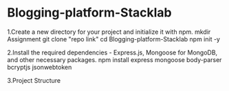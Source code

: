 # Blogging-platform-Stacklab

1.Create a new directory for your project and initialize it with npm.
mkdir Assignment
git clone "repo link"
cd Blogging-platform-Stacklab
npm init -y

2.Install the required dependencies - Express.js, Mongoose for MongoDB, and other necessary packages.
npm install express mongoose body-parser bcryptjs jsonwebtoken

3.Project Structure
